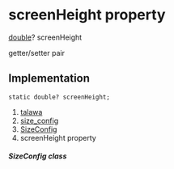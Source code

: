 
<div>

# screenHeight property

</div>


[double](https://api.flutter.dev/flutter/dart-core/double-class.html)?
screenHeight


getter/setter pair




## Implementation

``` language-dart
static double? screenHeight;
```







1.  [talawa](../../index.html)
2.  [size_config](../../services_size_config/)
3.  [SizeConfig](../../services_size_config/SizeConfig-class.html)
4.  screenHeight property

##### SizeConfig class







